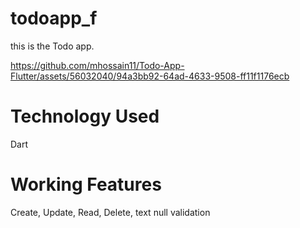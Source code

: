 # todoapp_f

this is the Todo app. 

https://github.com/mhossain11/Todo-App-Flutter/assets/56032040/94a3bb92-64ad-4633-9508-ff11f1176ecb

# Technology Used
Dart

# Working Features

Create, Update, Read, Delete, text null validation
